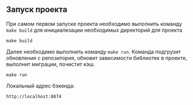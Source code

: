 ## Запуск проекта

При самом первом запуске проекта необходимо выполнить команду ```make build``` для инициализации необходимых директорий для проекта

```
make build
```

Далее необходимо выполнить команду ```make run```. Команда подгрузит обновления с репозитория, обновит зависимости 
библиотек в проекте, выполнит миграции, почистит кэш.

```
make run
```

Локальный адрес бэкенда:

```
http://localhost:8874
```
